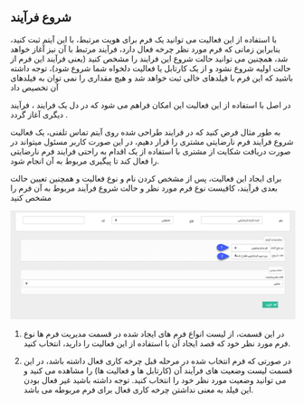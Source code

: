 ﻿## شروع فرآیند

با استفاده از این فعالیت می توانید یک فرم برای هویت مرتبط، با این آیتم ثبت کنید، ینابراین زمانی که فرم مورد نظر چرخه فعال دارد، فرآیند مرتبط با آن نیز آغاز خواهد شد، همچنین می توانید حالت شروع این فرایند را مشخص کنید (یعنی فرآیند این فرم از حالت اولیه شروع نشود و از یک کارتابل یا فعالیت دلخواه شما شروع شود)، توجه داشته باشید که این فرم با فیلدهای خالی ثبت خواهد شد و هیچ مقداری را نمی توان به فیلدهای آن تخصیص داد

در اصل با استفاده از این فعالیت این امکان فراهم می شود که در دل یک فرایند ، فرآیند دیگری آغاز گردد .

به طور مثال فرض کنید که در فرایند طراحی شده روی آیتم تماس تلفنی، یک فعالیت شروع فرایند فرم نارضایتی مشتری را قرار دهیم، در این صورت کاربر مسئول میتواند در صورت دریافت شکایت از مشتری با استفاده از یک اقدام به راحتی فرایند فرم نارضایتی را فعال کند تا پیگیری مربوط به آن انجام شود.

برای ایجاد این فعالیت، پس از مشخص کردن نام و نوع فعالیت و همچنین تعیین حالت بعدی فرآیند، کافیست نوع فرم مورد نظر و حالت شروع فرآیند مربوط به آن فرم را مشخص کنید

![](StartProcess.png)

1. در این قسمت، از لیست انواع فرم های ایجاد شده در قسمت مدیریت فرم ها نوع فرم مورد نظر خود که قصد ایجاد آن با استفاده از این فعالیت را دارید، انتخاب کنید.

2. در صورتی که فرم انتخاب شده در مرحله قبل چرخه کاری فعال داشته باشد، در این قسمت لیست وضعیت های فرآیند آن (کارتابل ها و فعالیت ها) را مشاهده می کنید و می توانید وضعیت مورد نظر خود را انتخاب کنید. توجه داشته باشید غیر فعال بودن این فیلد به معنی نداشتن چرخه کاری فعال برای فرم مربوطه می باشد.